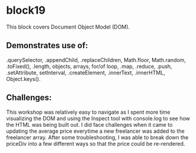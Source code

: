 # block19

This block covers Document Object Model (DOM).

## Demonstrates use of: 
.querySelector, .appendChild, .replaceChildren, Math.floor, Math.random, .toFixed(), .length, objects, arrays, for/of loop, .map, .reduce, .push, .setAttribute, setInterval, .createElement, .innerText, .innerHTML, Object.keys().

## Challenges:

This workshop was relatively easy to navigate as I spent more time visualizing the DOM and using the Inspect tool with console.log to see how the HTML was being built out. I did face challenges when it came to updating the average price everytime a new freelancer was added to the freelancer array. After some troubleshooting, I was able to break down the priceDiv into a few different ways so that the price could be re-rendered.
